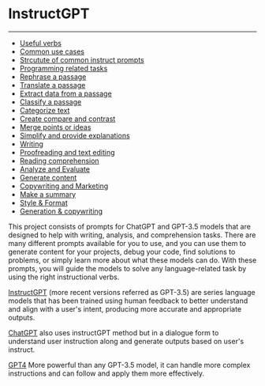# InstructGPT

---

- [Useful verbs](Useful%20verbs.md)
- [Common use cases](Common%20use%20cases.md)
- [Strcutute of common instruct prompts](Strcutute%20of%20common%20instruct%20prompts.md)
- [Programming related tasks](Programming%20related%20tasks.md)
- [Rephrase a passage](Rephrase%20a%20passage.md)
- [Translate a passage](Translate%20a%20passage.md)
- [Extract data from a passage](Extract%20data%20from%20a%20passage.md)
- [Classify a passage](Classify%20a%20passage.md)
- [Categorize text](Categorize%20text.md)
- [Create compare and contrast](Create%20compare%20and%20contrast.md)
- [Merge points or ideas](Merge%20points%20or%20ideas.md)
- [Simplify and provide explanations](Simplify%20and%20provide%20explanations.md)
- [Writing](AI-Prompts/InstructGPT/Writing.md)
- [Proofreading and text editing](Proofreading%20and%20text%20editing.md)
- [Reading comprehension](Reading%20comprehension.md)
- [Analyze and Evaluate](Analyze%20and%20Evaluate.md)
- [Generate content](Generate%20content.md)
- [Copywriting and Marketing](Copywriting%20and%20Marketing.md)
- [Make a summary](Make%20a%20summary.md)
- [Style & Format](Style%20&%20Format.md)
- [Generation & copywriting](Generation%20&%20copywriting.md)

This project consists of prompts for ChatGPT and GPT-3.5 models that are designed to help with writing, analysis, and comprehension tasks. There are many different prompts available for you to use, and you can use them to generate content for your projects, debug your code, find solutions to problems, or simply learn more about what these models can do. With these prompts, you will guide the models to solve any language-related task by using the right instructional verbs.

[InstructGPT](https://arxiv.org/abs/2203.02155) (more recent versions referred as GPT-3.5) are series language models that has been trained using human feedback to better understand and align with a user's intent, producing more accurate and appropriate outputs.

[ChatGPT](https://openai.com/blog/chatgpt/) also uses instructGPT method but in a dialogue form to understand user instruction along and generate outputs based on user's instruct.

[GPT4](https://openai.com/research/gpt-4) More powerful than any GPT-3.5 model, it can handle more complex instructions and can follow and apply them more effectively.


